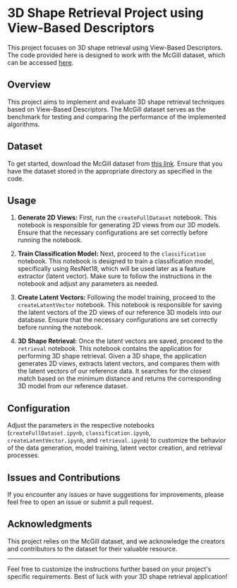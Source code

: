# 3D Shape Retrieval Project using View-Based Descriptors

This project focuses on 3D shape retrieval using View-Based Descriptors. The code provided here is designed to work with the McGill dataset, which can be accessed [here](https://www.cim.mcgill.ca/~shape/benchMark/).

## Overview

This project aims to implement and evaluate 3D shape retrieval techniques based on View-Based Descriptors. The McGill dataset serves as the benchmark for testing and comparing the performance of the implemented algorithms.

## Dataset

To get started, download the McGill dataset from [this link](https://www.cim.mcgill.ca/~shape/benchMark/). Ensure that you have the dataset stored in the appropriate directory as specified in the code.
## Usage

1. **Generate 2D Views:**
   First, run the `createFullDataset` notebook. This notebook is responsible for generating 2D views from our 3D models. Ensure that the necessary configurations are set correctly before running the notebook.

2. **Train Classification Model:**
   Next, proceed to the `classification` notebook. This notebook is designed to train a classification model, specifically using ResNet18, which will be used later as a feature extractor (latent vector). Make sure to follow the instructions in the notebook and adjust any parameters as needed.

3. **Create Latent Vectors:**
   Following the model training, proceed to the `createLatentVector` notebook. This notebook is responsible for saving the latent vectors of the 2D views of our reference 3D models into our database. Ensure that the necessary configurations are set correctly before running the notebook.

4. **3D Shape Retrieval:**
   Once the latent vectors are saved, proceed to the `retrieval` notebook. This notebook contains the application for performing 3D shape retrieval. Given a 3D shape, the application generates 2D views, extracts latent vectors, and compares them with the latent vectors of our reference data. It searches for the closest match based on the minimum distance and returns the corresponding 3D model from our reference dataset.

## Configuration

Adjust the parameters in the respective notebooks (`createFullDataset.ipynb`, `classification.ipynb`, `createLatentVector.ipynb`, and `retrieval.ipynb`) to customize the behavior of the data generation, model training, latent vector creation, and retrieval processes.

## Issues and Contributions

If you encounter any issues or have suggestions for improvements, please feel free to open an issue or submit a pull request.

## Acknowledgments

This project relies on the McGill dataset, and we acknowledge the creators and contributors to the dataset for their valuable resource.

---

Feel free to customize the instructions further based on your project's specific requirements. Best of luck with your 3D shape retrieval application!
